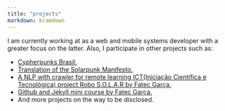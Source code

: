 ```yaml
---
title: "projects"
markdown: kramdown
---
```


I am currently working at as a web and mobile systems developer with a greater focus on the latter. Also, I participate in other projects such as:

<ul>
<li><a href="https://github.com/cypherpunksbr/cypherpunks.com.br" target="_blank">Cypherpunks Brasil.</a></li>
<li><a href="https://www.re-des.org/um-manifesto-solarpunk-portugues-brasil/" target="_blank">Translation of the Solarpunk Manifesto.</a></li>
<li><a href="http://fatecgarca.edu.br/uploads/documentos/ict/jornada/jornada4_anais.pdf" target="_blank">A NLP with crawler for remote learning ICT(Iniciação Científica e Tecnológica) project Robo S.O.L.A.R by Fatec Garça.</a></li>
<li><a href="http://fatecgarca.edu.br/ewinds/index.php?subeventos=sub191003134454" target="_blank">Github and Jekyll mini course by Fatec Garça.</a></li>
<li>And more projects on the way to be disclosed.</li>
</ul>
